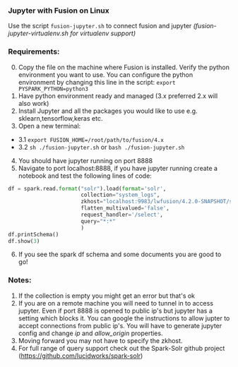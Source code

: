 ### Jupyter with Fusion on Linux

Use the script `fusion-jupyter.sh` to connect fusion and jupyter _(fusion-jupyter-virtualenv.sh for virtualenv support)_
### Requirements:
0. Copy the file on the machine where Fusion is installed. Verify the python environment you want to use. You can configure the python environment by changing this line in the script: `export PYSPARK_PYTHON=python3`
1. Have python environment ready and managed (3.x preferred 2.x will also work)
2. Install Jupyter and all the packages you would like to use e.g. sklearn,tensorflow,keras etc.
3. Open a new terminal:
- 3.1 `export FUSION_HOME=/root/path/to/fusion/4.x`
- 3.2 `sh ./fusion-jupyter.sh` or `bash ./fusion-jupyter.sh`
4.  You should have jupyter running on port 8888
5. Navigate to port localhost:8888, if you have jupyter running create a notebook and test the following lines of code:  
  ```python
  df = spark.read.format("solr").load(format='solr',
                         collection="system_logs",
                         zkhost="localhost:9983/lwfusion/4.2.0-SNAPSHOT/solr",
                         flatten_multivalued='false',
                         request_handler='/select',
                         query="*:*"
                         )
  df.printSchema()
  df.show(3)
  ```
6. If you see the spark df schema and some documents you are good to go!

### Notes:
1. If the collection is empty you might get an error but that's ok
2. If you are on a remote machine you will need to tunnel in to access jupyter. Even if port 8888 is opened to public ip's but jupyter has a setting which blocks it. You can google the instructions to allow jupter to accept connections from public ip's. You will have to generate jupyter config and change *ip* and *allow_origin* properties.
3. Moving forward you may not have to specify the zkhost. 
4. For full range of query support check out the Spark-Solr github project (https://github.com/lucidworks/spark-solr)
